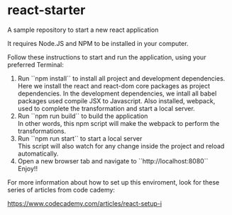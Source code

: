 # react-starter
A sample repository to start a new react application

It requires Node.JS and NPM to be installed in your computer.

Follow these instructions to start and run the application, using your preferred Terminal:
<ol>
    <li>Run ``npm install`` to install all project and development dependencies.</li>
    Here we install the react and react-dom core packages as project dependencies.
    In the development dependencies, we intall all babel packages used compile JSX to Javascript.
    Also installed, webpack, used to complete the transformation and start a local server.
    <br />
    <li>Run ``npm run build`` to build the application</li>
    In other words, this npm script will make the webpack to perform the transformations.
    <br />
    <li>Run ``npm run start`` to start a local server</li>
    This script will also watch for any change inside the project and reload automatically.
    <li>Open a new browser tab and navigate to ``http://localhost:8080``</li>
    Enjoy!!
</ol>

For more information about how to set up this enviroment, look for these series of articles from code cademy:

https://www.codecademy.com/articles/react-setup-i
